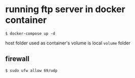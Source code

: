 # running ftp server in docker container

```
$ docker-compose up -d
```

host folder used as container's volume is local `volume` folder

## firewall

```
$ sudo ufw allow 69/udp
```

